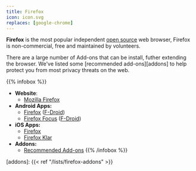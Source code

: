 ```yaml
---
title: Firefox
icon: icon.svg
replaces: [google-chrome]
---
```


**Firefox** is the most popular independent [open source][floss] web browser, Firefox is non-commercial, free and maintained by volunteers.

There are a large number of Add-ons that can be install, futher extending the browser. We've listed some [recommended add-ons][addons] to help protect you from most privacy threats on the web.

{{% infobox %}}
- **Website**: 
    - [Mozilla Firefox](https://www.mozilla.org/firefox/)
- **Android Apps:** 
    - [Firefox](https://play.google.com/store/apps/details?id=org.mozilla.firefox&noprocess) ([F-Droid](https://f-droid.org/en/packages/org.mozilla.fennec_fdroid/))
    - [Firefox Focus](https://play.google.com/store/apps/details?id=org.mozilla.focus&noprocess) ([F-Droid](https://f-droid.org/en/packages/org.mozilla.klar/))
- **iOS Apps:** 
    - [Firefox](https://apps.apple.com/app/firefox-private-safe-browser/id989804926)
    - [Firefox Klar](https://apps.apple.com/app/firefox-focus-privacy-browser/id1055677337)
- **Addons:** 
    - [Recommended Add-ons](/en/use/firefox/addons)
{{% /infobox %}}

[floss]: https://web.archive.org/web/20180904102804/https://switching.social/what-is-open-source-software/
[addons]: {{< ref "/lists/firefox-addons" >}}